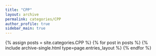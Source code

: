 ```yaml
---
title: "CPP"
layout: archive
permalink: categories/CPP
author_profile: true
sidebar_main: true
---
```



{% assign posts = site.categories.CPP %}
{% for post in posts %} {% include archive-single.html type=page.entries_layout %} {% endfor %}
